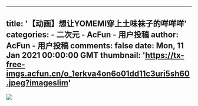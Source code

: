 
---
title: '【动画】想让YOMEMI穿上土味袜子的咩咩咩'
categories: 
    - 二次元
    - AcFun - 用户投稿
author: AcFun - 用户投稿
comments: false
date: Mon, 11 Jan 2021 00:00:00 GMT
thumbnail: 'https://tx-free-imgs.acfun.cn/o_1erkva4on6o01dd11c3uri5sh60.jpeg?imageslim'
---

<div>   
<img src="https://tx-free-imgs.acfun.cn/o_1erkva4on6o01dd11c3uri5sh60.jpeg?imageslim" referrerpolicy="no-referrer">  
</div>
            